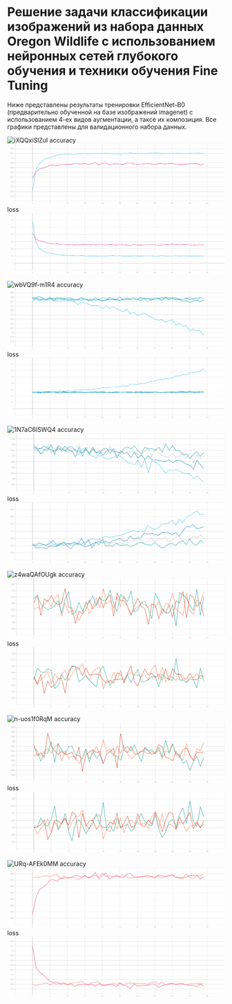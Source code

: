 # Решение задачи классификации изображений из набора данных Oregon Wildlife с использованием нейронных сетей глубокого обучения и техники обучения Fine Tuning
Ниже представлены результаты тренировки EfficientNet-B0 (предварительно обученной на базе изображений imagenet) с использованием 4-ех видов аугментации, а таксе их композиция. Все графики представлены для валидационного набора данных.

![iXQQxiSlZuI](https://user-images.githubusercontent.com/61012068/113757677-9256b800-971b-11eb-8ea9-88c50275360b.jpg)
accuracy
![](./graphic/before_accuracy.svg)
loss
![](./graphic/before_loss.svg)

![wbVQ9f-m1R4](https://user-images.githubusercontent.com/61012068/113757708-9c78b680-971b-11eb-9f9f-22f164545b64.jpg)
accuracy
![](./graphic/lrs_accuracy.svg)
loss
![](./graphic/lrs_loss.svg)

![1N7aC6lSWQ4](https://user-images.githubusercontent.com/61012068/113757697-984c9900-971b-11eb-9691-4a3d9ebca9a6.jpg)
accuracy
![](./graphic/e-8_accuracy.svg)
loss
![](./graphic/e-8_loss.svg)

![z4waQAfOUgk](https://user-images.githubusercontent.com/61012068/113757728-a00c3d80-971b-11eb-8ee6-a7ee89b23d2b.jpg)
accuracy
![](./graphic/step_accuracy.svg)
loss
![](./graphic/step_loss.svg)

![n-uos1f0RqM](https://user-images.githubusercontent.com/61012068/113757745-a4385b00-971b-11eb-8835-e38280863206.jpg)
accuracy
![](./graphic/all_accuracy.svg)
loss
![](./graphic/all_loss.svg)

![URq-AFEk0MM](https://user-images.githubusercontent.com/61012068/113757766-a995a580-971b-11eb-95a2-1765a98f9fe0.jpg)
accuracy
![](./graphic/last_accuracy.svg)
loss
![](./graphic/last_loss.svg)
